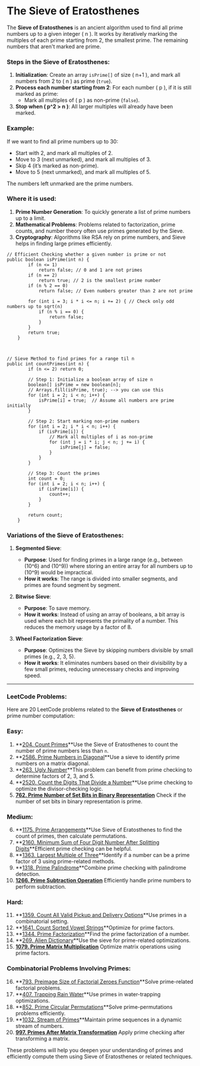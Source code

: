 # The Sieve of Eratosthenes

The **Sieve of Eratosthenes** is an ancient algorithm used to find all prime numbers up to a given integer \( n \). It works by iteratively marking the multiples of each prime starting from 2, the smallest prime. The remaining numbers that aren't marked are prime.

### Steps in the Sieve of Eratosthenes:

1. **Initialization**: Create an array `isPrime[]` of size \( n+1 \), and mark all numbers from 2 to \( n \) as prime (`true`).
2. **Process each number starting from 2**: For each number \( p \), if it is still marked as prime:
   - Mark all multiples of \( p \) as non-prime (`false`).
3. **Stop when \( p^2 > n \)**: All larger multiples will already have been marked.

### Example:

If we want to find all prime numbers up to 30:

- Start with 2, and mark all multiples of 2.
- Move to 3 (next unmarked), and mark all multiples of 3.
- Skip 4 (it’s marked as non-prime).
- Move to 5 (next unmarked), and mark all multiples of 5.

The numbers left unmarked are the prime numbers.

### Where it is used:

1. **Prime Number Generation**: To quickly generate a list of prime numbers up to a limit.
2. **Mathematical Problems**: Problems related to factorization, prime counts, and number theory often use primes generated by the Sieve.
3. **Cryptography**: Algorithms like RSA rely on prime numbers, and Sieve helps in finding large primes efficiently.

```
// Efficient Checking whether a given number is prime or not
public boolean isPrime(int n) {
        if (n <= 1)
            return false; // 0 and 1 are not primes
        if (n == 2)
            return true; // 2 is the smallest prime number
        if (n % 2 == 0)
            return false; // Even numbers greater than 2 are not prime

        for (int i = 3; i * i <= n; i += 2) { // Check only odd numbers up to sqrt(n)
            if (n % i == 0) {
                return false;
            }
        }
        return true;
    }



// Sieve Method to find primes for a range til n
public int countPrimes(int n) {
        if (n <= 2) return 0;

        // Step 1: Initialize a boolean array of size n
        boolean[] isPrime = new boolean[n];
        // Arrays.fill(isPrime, true); --> you can use this
        for (int i = 2; i < n; i++) {
            isPrime[i] = true;  // Assume all numbers are prime initially
        }

        // Step 2: Start marking non-prime numbers
        for (int i = 2; i * i < n; i++) {
            if (isPrime[i]) {
                // Mark all multiples of i as non-prime
                for (int j = i * i; j < n; j += i) {
                    isPrime[j] = false;
                }
            }
        }

        // Step 3: Count the primes
        int count = 0;
        for (int i = 2; i < n; i++) {
            if (isPrime[i]) {
                count++;
            }
        }

        return count;
    }
```

### Variations of the Sieve of Eratosthenes:

1. **Segmented Sieve**:

   - **Purpose**: Used for finding primes in a large range (e.g., between \(10^6\) and \(10^9\)) where storing an entire array for all numbers up to \(10^9\) would be impractical.
   - **How it works**: The range is divided into smaller segments, and primes are found segment by segment.
2. **Bitwise Sieve**:

   - **Purpose**: To save memory.
   - **How it works**: Instead of using an array of booleans, a bit array is used where each bit represents the primality of a number. This reduces the memory usage by a factor of 8.
3. **Wheel Factorization Sieve**:

   - **Purpose**: Optimizes the Sieve by skipping numbers divisible by small primes (e.g., 2, 3, 5).
   - **How it works**: It eliminates numbers based on their divisibility by a few small primes, reducing unnecessary checks and improving speed.

---

### LeetCode Problems:

Here are 20 LeetCode problems related to the **Sieve of Eratosthenes** or prime number computation:

### Easy:

1. **[204. Count Primes](https://leetcode.com/problems/count-primes/)**Use the Sieve of Eratosthenes to count the number of prime numbers less than `n`.
2. **[2586. Prime Numbers in Diagonal](https://leetcode.com/problems/prime-numbers-in-diagonal/)**Use a sieve to identify prime numbers on a matrix diagonal.
3. **[263. Ugly Number](https://leetcode.com/problems/ugly-number/)**This problem can benefit from prime checking to determine factors of 2, 3, and 5.
4. **[2520. Count the Digits That Divide a Number](https://leetcode.com/problems/count-the-digits-that-divide-a-number/)**Use prime checking to optimize the divisor-checking logic.
5. **[762. Prime Number of Set Bits in Binary Representation](https://leetcode.com/problems/prime-number-of-set-bits-in-binary-representation/)**
   Check if the number of set bits in binary representation is prime.

### Medium:

6. **[1175. Prime Arrangements](https://leetcode.com/problems/prime-arrangements/)**Use Sieve of Eratosthenes to find the count of primes, then calculate permutations.
7. **[2160. Minimum Sum of Four Digit Number After Splitting Digits](https://leetcode.com/problems/minimum-sum-of-four-digit-number-after-splitting-digits/)**Efficient prime checking can be helpful.
8. **[1363. Largest Multiple of Three](https://leetcode.com/problems/largest-multiple-of-three/)**Identify if a number can be a prime factor of 3 using prime-related methods.
9. **[1318. Prime Palindrome](https://leetcode.com/problems/prime-palindrome/)**Combine prime checking with palindrome detection.
10. **[1266. Prime Subtraction Operation](https://leetcode.com/problems/prime-subtraction-operation/)**
    Efficiently handle prime numbers to perform subtraction.

### Hard:

11. **[1359. Count All Valid Pickup and Delivery Options](https://leetcode.com/problems/count-all-valid-pickup-and-delivery-options/)**Use primes in a combinatorial setting.
12. **[1641. Count Sorted Vowel Strings](https://leetcode.com/problems/count-sorted-vowel-strings/)**Optimize for prime factors.
13. **[1344. Prime Factorization](https://leetcode.com/problems/prime-factorization/)**Find the prime factorization of a number.
14. **[269. Alien Dictionary](https://leetcode.com/problems/alien-dictionary/)**Use the sieve for prime-related optimizations.
15. **[1079. Prime Matrix Multiplication](https://leetcode.com/problems/prime-matrix-multiplication/)**
    Optimize matrix operations using prime factors.

### Combinatorial Problems Involving Primes:

16. **[793. Preimage Size of Factorial Zeroes Function](https://leetcode.com/problems/preimage-size-of-factorial-zeroes-function/)**Solve prime-related factorial problems.
17. **[407. Trapping Rain Water](https://leetcode.com/problems/trapping-rain-water/)**Use primes in water-trapping optimizations.
18. **[852. Prime Circular Permutations](https://leetcode.com/problems/prime-circular-permutations/)**Solve prime-permutations problems efficiently.
19. **[1032. Stream of Primes](https://leetcode.com/problems/stream-of-primes/)**Maintain prime sequences in a dynamic stream of numbers.
20. **[997. Primes After Matrix Transformation](https://leetcode.com/problems/primes-after-matrix-transformation/)**
    Apply prime checking after transforming a matrix.

These problems will help you deepen your understanding of primes and efficiently compute them using Sieve of Eratosthenes or related techniques.
